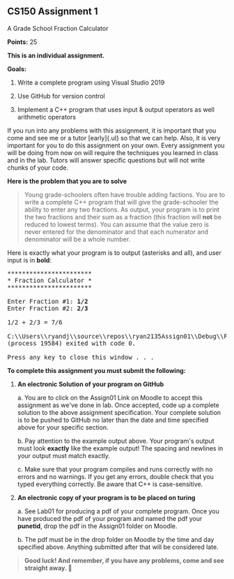 ## CS150 Assignment 1

A Grade School Fraction Calculator

**Points:** 25

**This is an individual assignment.**

**Goals:**

1.  Write a complete program using Visual Studio 2019

2.  Use GitHub for version control

3.  Implement a C++ program that uses input & output operators as well
    arithmetic operators

If you run into any problems with this assignment, it is important that
you come and see me or a tutor [early]{.ul} so that we can help. Also,
it is very important for you to do this assignment on your own. Every
assignment you will be doing from now on will require the techniques you
learned in class and in the lab. Tutors will answer specific questions
but will not write chunks of your code.

**Here is the problem that you are to solve**

> Young grade-schoolers often have trouble adding factions. You are to
> write a complete C++ program that will give the grade-schooler the
> ability to enter any two fractions. As output, your program is to
> print the two fractions and their sum as a fraction (this fraction
> will **not** be reduced to lowest terms). You can assume that the
> value zero is never entered for the denominator and that each
> numerator and denominator will be a whole number.

Here is exactly what your program is to output (asterisks and all), and
user input is in **bold**:

<pre>
***********************
* Fraction Calculator *
***********************

Enter Fraction #1: <b>1/2</b>
Enter Fraction #2: <b>2/3</b>

1/2 + 2/3 = 7/6

C:\\Users\\ryandj\\source\\repos\\ryan2135Assign01\\Debug\\FractionCalculator.exe
(process 19584) exited with code 0.

Press any key to close this window . . .
</pre>

**To complete this assignment you must submit the following:**

1.  **An electronic Solution of your program on GitHub**

    a.  You are to click on the Assign01 Link on Moodle to accept this
        assignment as we've done in lab. Once accepted, code up a
        complete solution to the above assignment specification. Your
        complete solution is to be pushed to GitHub no later than the
        date and time specified above for your specific section.

    b.  Pay attention to the example output above. Your program's output
        must look **exactly** like the example output! The spacing and
        newlines in your output must match exactly.

    c.  Make sure that your program compiles and runs correctly with no
        errors and no warnings. If you get any errors, double check that
        you typed everything correctly. Be aware that C++ is
        case-sensitive.

2.  **An electronic copy of your program is to be placed on turing**

    a.  See Lab01 for producing a pdf of your complete program. Once you
        have produced the pdf of your program and named the pdf your
        **punetid**, drop the pdf in the Assign01 folder on Moodle.

    b.  The pdf must be in the drop folder on Moodle by the time and day
        specified above. Anything submitted after that will be
        considered late.

> **Good luck! And remember, if you have any problems, come and see
> straight away. **
